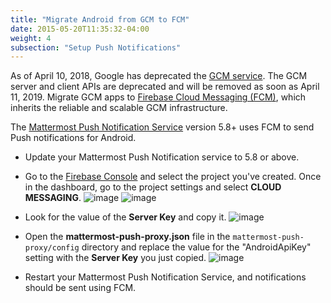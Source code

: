 ```yaml
---
title: "Migrate Android from GCM to FCM"
date: 2015-05-20T11:35:32-04:00
weight: 4
subsection: "Setup Push Notifications"
---
```


As of April 10, 2018, Google has deprecated the [GCM service](https://developers.google.com/cloud-messaging/gcm). The GCM server and client APIs are deprecated and will be removed as soon as April 11, 2019. Migrate GCM apps to [Firebase Cloud Messaging (FCM)](http://firebase.google.com/docs/cloud-messaging/), which inherits the reliable and scalable GCM infrastructure.

The [Mattermost Push Notification Service](https://github.com/mattermost/mattermost-push-proxy/releases) version 5.8+ uses FCM to send Push notifications for Android.

- Update your Mattermost Push Notification service to 5.8 or above.
- Go to the [Firebase Console](https://console.firebase.google.com) and select the project you've created. Once in the dashboard, go to the project settings and select **CLOUD MESSAGING**.
![image](/img/mobile/firebase_settings.png)
![image](/img/mobile/firebase_cloud_messaging.png)
 
- Look for the value of the **Server Key** and copy it.
![image](/img/mobile/firebase_server_key.png)

- Open the **mattermost-push-proxy.json** file in the `mattermost-push-proxy/config` directory and replace the value for the "AndroidApiKey" setting with the **Server Key** you just copied.
![image](/img/mobile/proxy-config.png)

- Restart your Mattermost Push Notification Service, and notifications should be sent using FCM.
